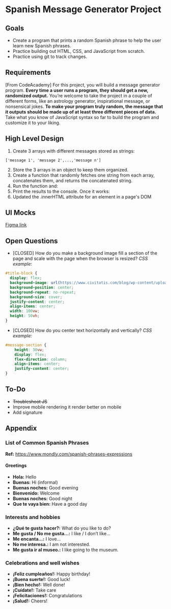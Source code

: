 # Spanish Message Generator Project
## Goals
- Create a program that prints a random Spanish phrase to help the user learn new Spanish phrases.
- Practice building out HTML, CSS, and JavaScript from scratch.
- Practice using git to track changes.
## Requirements
[From CodeAcademy] For this project, you will build a message generator program. **Every time a user runs a program, they should get a new, randomized output.** You’re welcome to take the project in a couple of different forms, like an astrology generator, inspirational message, or nonsensical jokes. **To make your program truly random, the message that it outputs should be made up of at least three different pieces of data.** Take what you know of JavaScript syntax so far to build the program and customize it to your liking.
## High Level Design
1. Create 3 arrays with different messages stored as strings:
```
['message 1', 'message 2',...,'message n']
```
2. Store the 3 arrays in an object to keep them organized.
3. Create a function that randomly fetches one string from each array, concatenates them, and returns the concatenated string.
4. Run the function and:
  1. Print the results to the console. Once it works:
  1. Updated the .innerHTML attribute for an element in a page's DOM
## UI Mocks
[Figma link](https://www.figma.com/design/P6bIFmXko8NybCQwi1SN2Y/Spanish-Phrase-Generator-Project?node-id=0-1&t=tEPkTx3h5o1Ytzvf-1)
## Open Questions
- [CLOSED] How do you make a background image fill a section of the page and scale with the page when the browser is resized?
*CSS example:*
``` css
#title-block {
  display: flex;
  background-image: url(https://www.civitatis.com/blog/wp-content/uploads/2023/07/shutterstock_557625622-1920x1289.jpg);
  background-position: center;
  background-repeat: no-repeat;
  background-size: cover;
  justify-content: center;
  align-items: center;
  width: 100vw;
  height: 50vh;
}
```
- [CLOSED] How do you center text horizontally and vertically?
*CSS example:*
``` css
#message-section {
    height: 30vw;
    display: flex;
    flex-direction: column;
    align-items: center;
    justify-content: center;
}
```
## To-Do
- ~~Troubleshoot JS~~
- Improve mobile rendering it render better on mobile
- Add signature
## Appendix
### List of Common Spanish Phrases
**Ref:** https://www.mondly.com/spanish-phrases-expressions
#### Greetings
- **Hola:** Hello
- **Buenas:** Hi (informal)
- **Buenas noches:** Good evening
- **Bienvenido:** Welcome
- **Buenas noches:** Good night
- **Que te vaya bien:** Have a good day
### Interests and hobbies
- **¿Qué te gusta hacer?:** What do you like to do?
- **Me gusta / No me gusta…:** I like / I don’t like…
- **Me encanta…:** I love…
- **No me interesa.:** I am not interested.
- **Me gusta ir al museo.:** I like going to the museum.
### Celebrations and well wishes
- **¡Feliz cumpleaños!:** Happy birthday!
- **¡Buena suerte!:** Good luck!
- **¡Bien hecho!:** Well done!
- **¡Cuídate!:** Take care
- **¡Felicitaciones!:** Congratulations
- **¡Salud!:** Cheers!
